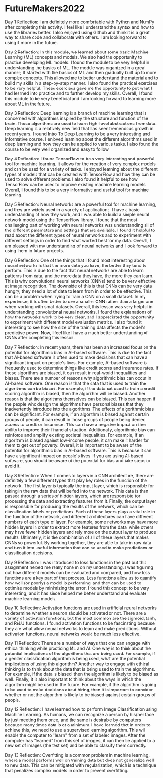 # FutureMakers2022

Day 1 Reflection:
I am definitely more comfortable with Python and NumPy after completing this activity. I feel like I understand the syntax and how to use the libraries better. I also enjoyed using Github and think it is a great way to share code and collaborate with others. I am looking forward to using it more in the future.

Day 2 Reflection:
In this module, we learned about some basic Machine Learning (ML) concepts and models. We also had the opportunity to practice developing ML models. I found the module to be very helpful in understanding the basics of ML.
The module was organized in a great manner; It started with the basics of ML and then gradually built up to more complex concepts. This allowed me to better understand the material and to build my skills in a step-by-step manner. I also found the practical exercises to be very helpful. These exercises gave me the opportunity to put what I had learned into practice and to further develop my skills. Overall, I found this module to be very beneficial and I am looking forward to learning more about ML in the future.

Day 3  Reflection:
Deep learning is a branch of machine learning that is concerned with algorithms inspired by the structure and function of the brain. These algorithms are used to learn high-level abstractions from data. Deep learning is a relatively new field that has seen tremendous growth in recent years.
I found Intro To Deep Learning to be a very interesting and informative course. I enjoyed learning about the different algorithms used in deep learning and how they can be applied to various tasks. I also found the course to be very well organized and easy to follow. 

Day 4 Reflection:
I found TensorFlow to be a very interesting and powerful tool for machine learning. It allows for the creation of very complex models and can be used for a variety of tasks. I enjoyed learning about the different types of models that can be created with TensorFlow and how they can be used to solve different problems. I also found it helpful to see how TensorFlow can be used to improve existing machine learning models. Overall, I found this to be a very informative and useful tool for machine learning.

Day 5 Reflection:
Neural networks are a powerful tool for machine learning, and they are widely used in a variety of applications. I have a basic understanding of how they work, and I was able to build a simple neural network model using the TensorFlow library. I found that the most challenging part of working with neural networks was understanding all of the different parameters and settings that are available. I found it helpful to read about the different types of neural networks and to experiment with different settings in order to find what worked best for my data. Overall, I am pleased with my understanding of neural networks and I look forward to using them in future projects.

Day 6 Reflection:
One of the things that I found most interesting about neural networks is that the more data you have, the better they tend to perform. This is due to the fact that neural networks are able to learn patterns from data, and the more data they have, the more they can learn. This is why convolutional neural networks (CNNs) tend to be very effective at image recognition. The downside of this is that CNNs can be very data hungry; they need a lot of data to learn from in order to be effective. This can be a problem when trying to train a CNN on a small dataset. In my experience, it is often better to use a smaller CNN rather than a larger one when working with small datasets. Overall, this lesson was very helpful in understanding convolutional neural networks. I found the explanations of how the networks work to be very clear, and I appreciated the opportunity to experiment with different model evaluation metrics. I also found it interesting to see how the size of the training data affects the model's predictive power. Now, I feel like I have a much better understanding of CNNs after completing this lesson.

Day 7 Reflection:
In recent years, there has been an increased focus on the potential for algorithmic bias in AI-based software. This is due to the fact that AI-based software is often used to make decisions that can have a significant impact on people's lives. For example, AI-based software is frequently used to determine things like credit scores and insurance rates. If these algorithms are biased, it can result in real-world inequalities and biases.
There are a number of reasons why algorithmic bias can occur in AI-based software. One reason is that the data that is used to train the algorithms can be biased. For example, if the data set used to train a credit scoring algorithm is biased, then the algorithm will be biased. Another reason is that the algorithms themselves can be biased. This can happen if the people who design the algorithms have personal biases that they inadvertently introduce into the algorithms.
The effects of algorithmic bias can be significant. For example, if an algorithm is biased against certain groups of people, it can result in those groups of people being denied access to credit or insurance. This can have a negative impact on their ability to improve their financial situation. Additionally, algorithmic bias can reinforce and amplify existing societal inequalities. For example, if an algorithm is biased against low-income people, it can make it harder for them to get out of poverty.
Overall, it is important to be aware of the potential for algorithmic bias in AI-based software. This is because it can have a significant impact on people's lives. If you are using AI-based software, you should be aware of the potential for bias and take steps to avoid it.

Day 8 Reflection:
When it comes to layers in a CNN architecture, there are definitely a few different types that play key roles in the function of the network. The first layer is typically the input layer, which is responsible for taking in the raw data that will be fed into the network. This data is then passed through a series of hidden layers, which are responsible for processing the data and extracting features from it. Finally, the output layer is responsible for producing the results of the network, which can be classification labels or predictions.
Each of these layers plays a vital role in the function of the network, and different architectures can have different numbers of each type of layer. For example, some networks may have more hidden layers in order to extract more features from the data, while others may have fewer hidden layers and rely more on the output layer to produce results.
Ultimately, it is the combination of all of these layers that makes CNNs so powerful. By working together, they are able to take in raw data and turn it into useful information that can be used to make predictions or classification decisions.

Day 9 Reflection:
I was introduced to loss functions in the past but this assignment helped me really hone in on my understanding. I was figuiring out how different models can be evaluated and compared, and how loss functions are a key part of that process. Loss functions allow us to quantify how well (or poorly) a model is performing, and they can be used to optimize models by minimizing the error. I found this concept to be very interesting, and it has since helped me better understand and evaluate machine learning models.

Day 10 Reflection:
Activation functions are used in artificial neural networks to determine whether a neuron should be activated or not. There are a variety of activation functions, but the most common are the sigmoid, tanh, and ReLU functions. I found activation functions to be fascinating because they are what allow neural networks to learn and make predictions. Without activation functions, neural networks would be much less effective.

Day 11 Reflection:
There are a number of ways that one can engage with ethical thinking while practicing ML and AI. One way is to think about the potential implications of the algorithms that are being used. For example, if a gender classification algorithm is being used, what are the potential implications of using this algorithm? Another way to engage with ethical thinking is to think about the data that is being used to train the algorithms. For example, if the data is biased, then the algorithm is likely to be biased as well. Finally, it is also important to think about the ways in which the algorithm might be used in the future. For example, if the algorithm is going to be used to make decisions about hiring, then it is important to consider whether or not the algorithm is likely to be biased against certain groups of people.

Day 12 Reflection:
I have learned how to perform Image Classification using Machine Learning. As humans, we can recognize a person by his/her face by just meeting them once, and the same is desirable by computers because many times data is at a minimum. I have learned that in order to achieve this, we need to use a supervised learning algorithm. This will enable the computer to "learn" from a set of labeled images. After the computer has "learned" from this set of images, it can then be applied to a new set of images (the test set) and be able to classify them correctly.

Day 13 Reflection:
Overfitting is a common problem in machine learning, where a model performs well on training data but does not generalize well to new data. This can be mitigated with regularization, which is a technique that penalizes complex models in order to prevent overfitting.
